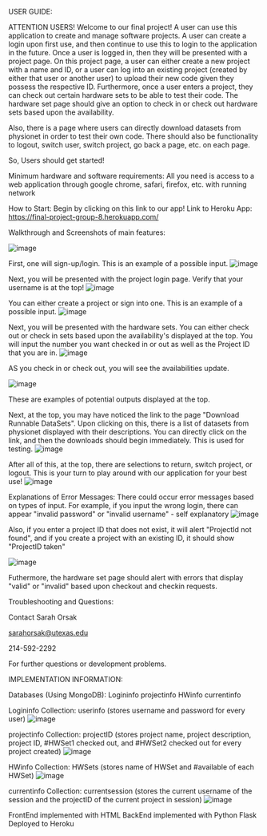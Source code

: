 
USER GUIDE:

ATTENTION USERS! Welcome to our final project! 
A user can use this application to create and manage software projects.
A user can create a login upon first use, and then continue to use this to login to the application in the future.
Once a user is logged in, then they will be presented with a project page.
On this project page, a user can either create a new project with a name and ID, or a user can log into an existing
project (created by either that user or another user) to upload their new code given they possess the respective ID.
Furthermore, once a user enters a project, they can check out certain hardware sets to be able to test their code. 
The hardware set page should give an option to check in or check out hardware sets based upon the availability.

Also, there is a page where users can directly download datasets from physionet in order to test their own code.
There should also be functionality to logout, switch user, switch project, go back a page, etc. on each page.

So, Users should get started!

Minimum hardware and software requirements:
All you need is access to a web application through google chrome, safari, firefox, etc. with running network

How to Start:
Begin by clicking on this link to our app!
Link to Heroku App: https://final-project-group-8.herokuapp.com/

Walkthrough and Screenshots of main features:

![image](https://user-images.githubusercontent.com/45637628/116601222-de96b180-a8ef-11eb-976f-1840f0baaf71.png)

First, one will sign-up/login. This is an example of a possible input.
![image](https://user-images.githubusercontent.com/45637628/116601331-fff79d80-a8ef-11eb-8dea-7994b9a0c4a3.png)

Next, you will be presented with the project login page. Verify that your username is at the top! 
![image](https://user-images.githubusercontent.com/45637628/116601408-19004e80-a8f0-11eb-9f55-3823597212d5.png)

You can either create a project or sign into one. This is an example of a possible input.
![image](https://user-images.githubusercontent.com/45637628/116601503-333a2c80-a8f0-11eb-9ebc-7bc27cfd3c15.png)

Next, you will be presented with the hardware sets. You can either check out or check in sets based upon the availability's displayed at the top. 
You will input the number you want checked in or out as well as the Project ID that you are in. 
![image](https://user-images.githubusercontent.com/45637628/116601626-51a02800-a8f0-11eb-8cfb-3bcafb497216.png)

AS you check in or check out, you will see the availabilities update.

![image](https://user-images.githubusercontent.com/45637628/116601847-90ce7900-a8f0-11eb-9fdc-e6ae88b453a7.png)

These are examples of potential outputs displayed at the top.

Next, at the top, you may have noticed the link to the page "Download Runnable DataSets". Upon clicking on this, there is a list of datasets from physionet displayed with their descriptions. You can directly click on the link, and then the downloads should begin immediately. This is used for testing. 
![image](https://user-images.githubusercontent.com/45637628/116601947-ab085700-a8f0-11eb-8f81-ec4891a607ef.png)

After all of this, at the top, there are selections to return, switch project, or logout. This is your turn to play around with our application for your best use!
![image](https://user-images.githubusercontent.com/45637628/116602091-df7c1300-a8f0-11eb-8859-52a7b6354e58.png)


Explanations of Error Messages:
There could occur error messages based on types of input.
For example, if you input the wrong login, there can appear "invalid password" or "invalid username" - self explanatory
![image](https://user-images.githubusercontent.com/45637628/116606858-f160b480-a8f6-11eb-9374-9f6c332f2bcc.png)


Also, if you enter a project ID that does not exist, it will alert "ProjectId not found", and if you create a project with an existing ID, it should show 
"ProjectID taken"

![image](https://user-images.githubusercontent.com/45637628/116607120-3e448b00-a8f7-11eb-8a7c-832f533dfd5d.png)



Futhermore, the hardware set page should alert with errors that display "valid" or "invalid" based upon checkout and checkin requests. 


Troubleshooting and Questions:

Contact Sarah Orsak

sarahorsak@utexas.edu

214-592-2292 

For further questions or development problems. 


IMPLEMENTATION INFORMATION:

Databases (Using MongoDB): 
Logininfo
projectinfo
HWinfo
currentinfo

Logininfo 
Collection: userinfo (stores username and password for every user) 
![image](https://user-images.githubusercontent.com/48300313/116608126-713b4e80-a8f8-11eb-9bba-b2dfd261a68f.png)

projectinfo
Collection: projectID (stores project name, project description, project ID, #HWSet1 checked out, and #HWSet2 checked out for every project created)
![image](https://user-images.githubusercontent.com/48300313/116608511-e3ac2e80-a8f8-11eb-9c32-b6bdfd1fea15.png)

HWinfo 
Collection: HWSets (stores name of HWSet and #available of each HWSet)
![image](https://user-images.githubusercontent.com/48300313/116608581-fc1c4900-a8f8-11eb-97ff-cf67c3691811.png)

currentinfo
Collection: currentsession (stores the current username of the session and the projectID of the current project in session)
![image](https://user-images.githubusercontent.com/48300313/116608611-08080b00-a8f9-11eb-8c31-43498bf6c682.png)


FrontEnd implemented with HTML
BackEnd implemented with Python Flask
Deployed to Heroku

